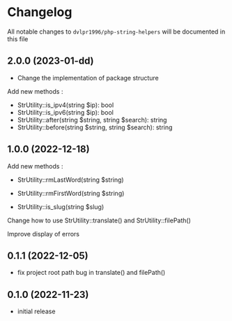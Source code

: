 # Changelog

All notable changes to `dvlpr1996/php-string-helpers` will be documented in this file

## 2.0.0 (2023-01-dd)

- Change the implementation of package structure

Add new methods : 

- StrUtility::is_ipv4(string $ip): bool
- StrUtility::is_ipv6(string $ip): bool
- StrUtility::after(string $string, string $search): string
- StrUtility::before(string $string, string $search): string


## 1.0.0 (2022-12-18)

Add new methods : 

- StrUtility::rmLastWord(string $string)

- StrUtility::rmFirstWord(string $string)

- StrUtility::is_slug(string $slug)

Change how to use StrUtility::translate() and StrUtility::filePath()

Improve display of errors

## 0.1.1 (2022-12-05)

- fix project root path bug in translate() and filePath()

## 0.1.0 (2022-11-23)

- initial release
